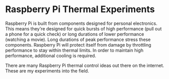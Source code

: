 # Raspberry Pi Thermal Experiments
Raspberry Pi is built from components designed for personal electronics. This
means they're designed for quick bursts of high performance (pull out a phone
for a quick check) or long durations of lower performance (watching a movie).
Long durations of peak performance stress these components. Raspberry Pi will
protect itself from damage by throttling performance to stay within thermal
limits. In order to maintain high performance, additional cooling is required.

There are many Raspberry Pi thermal control ideas out there on the internet.
These are my experiments into the field.

